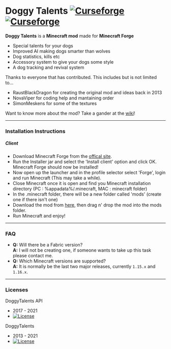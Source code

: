 Doggy Talents [![Curseforge](http://cf.way2muchnoise.eu/full_doggy-talents_downloads.svg)](https://minecraft.curseforge.com/projects/doggy-talents) [![Curseforge](http://cf.way2muchnoise.eu/versions/For%20MC_doggy-talents_all.svg)](https://minecraft.curseforge.com/projects/doggy-talents)
===========

**Doggy Talents** is a **Minecraft mod** made for **Minecraft Forge**

* Special talents for your dogs
* Improved AI making dogs smarter than wolves
* Dog statistics, kills etc
* Accessory system to give your dogs some style
* A dog tracking and revival system

Thanks to everyone that has contributed. This includes but is not limited to...
 * RaustBlackDragon for creating the original mod and ideas back in 2013
 * NovaViper for coding help and mantaining order
 * SimonMeskens for some of the textures

Want to know more about the mod? Take a gander at the [wiki](https://github.com/ProPercivalalb/DoggyTalents/wiki)!

-----------------

### Installation Instructions

##### Client
- Download Minecraft Forge from the [offical site](https://files.minecraftforge.net/).
- Run the Installer jar and select the 'Install client' option and click OK. Minecraft Forge should now be installed!
- Now open up the launcher and in the profile selector select 'Forge', login and run Minecraft (This may take a while).
- Close Minecraft once it is open and find you Minecraft installation directory (PC : %appadata%/.minecraft, MAC : minecraft folder)
- In the .minecraft folder, there will be a new folder called 'mods' (create one if there isn't one)
- Download the mod from [here](https://mods.curse.com/mc-mods/minecraft/271050-doggy-talents), then drag n' drop the mod into the mods folder.
- Run Minecraft and enjoy!

-----------------

### FAQ
 - **Q:** Will there be a Fabric version?  
   **A:** I will not be creating one, if someone wants to take up this task please contact me.
 - **Q:** Which Minecraft versions are supported?  
   **A:** It is normally be the last two major releases, currently `1.15.x` and `1.16.x`.

-----------------

### Licenses
DoggyTalents API
 - 2017 - 2021
 - [![License](https://img.shields.io/badge/License-MIT-green.svg?style=flat-square)](http://opensource.org/licenses/MIT)

DoggyTalents
 - 2013 - 2021
 - [![License](https://img.shields.io/badge/License-GNU-blue.svg?style=flat-square)](https://opensource.org/licenses/GPL-3.0)
